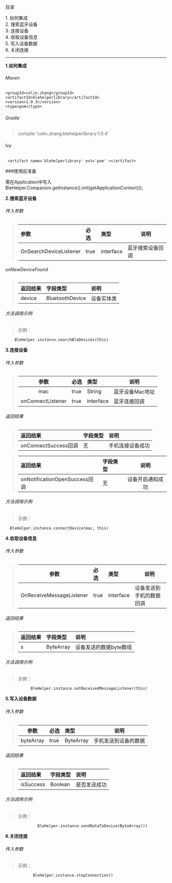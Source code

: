 目录

1\. 如何集成<br>
2\. 搜索蓝牙设备<br>
3\. 连接设备<br>
4\. 收取设备信息<br>
5\. 写入设备数据<br>
6\. 关闭连接 <br>

------

**1\.如何集成**

###### Maven
> <dependency>
    <groupId>colin.zhang</groupId>
    <artifactId>blehelperlibrary</artifactId>
    <version>1.0.3</version>
    <type>pom</type>
  </dependency>


###### Gradle

> compile 'colin.zhang:blehelperlibrary:1.0.4'

###### lvy 
> <dependency org='colin.zhang' name='blehelperlibrary' rev='1.0.3'> 
     <artifact name='blehelperlibrary' ext='pom' ></artifact>
   </dependency>

###使用前准备 

需在Application中写入         BleHelper.Companion.getInstance().init(getApplicationContext());

**2\.搜索蓝牙设备**
###### 传入参数

> | 参数                   | 必选 | 类型      | 说明             |
> | :--------------------- | :--- | :-------- | ---------------- |
> | OnSearchDeviceListener | true | interface | 蓝牙搜索设备回调 |

###### onNewDeviceFound

> | 返回结果 | 字段类型        | 说明       |
> | :------- | :-------------- | :--------- |
> | device   | BluetoothDevice | 设备实体类 |

###### 方法调用示例

> 示例：<br>

```
    BleHelper.instance.searchBleDevices(this)
```

**3\.连接设备**

###### 传入参数

> |       参数        | 必选 | 类型      | 说明            |
> | :---------------: | :--- | :-------- | --------------- |
> |        mac        | true | String    | 蓝牙设备Mac地址 |
> | onConnectListener | true | interface | 蓝牙连接回调    |
###### 返回结果

> | 返回结果             | 字段类型 | 说明             |
> | :------------------- | :------- | :--------------- |
> | onConnectSuccess回调 | 无       | 手机连接设备成功 |

> | 返回结果                      | 字段类型 |       说明       |
> | :---------------------------- | :------- | :--------------: |
> | onNotificationOpenSuccess回调 | 无       | 设备开启通知成功 |
###### 方法调用示例

> 示例：<br>

```
  BleHelper.instance.connectDevice(mac, this)
```

**4\.收取设备信息**

###### 传入参数

> |           参数           | 必选 | 类型      | 说明                     |
> | :----------------------: | :--- | :-------- | ------------------------ |
> | OnReceiveMessageListener | true | interface | 设备发送到手机的数据回调 |
###### 返回结果

> | 返回结果 | 字段类型  | 说明                   |
> | :------- | :-------- | :--------------------- |
> | s        | ByteArray | 设备发送的数据byte数组 |

###### 方法调用示例

> 示例：<br>

```
           BleHelper.instance.setReceivedMessageListener(this)
```

**5\.写入设备数据**

###### 传入参数

> |           参数           | 必选 | 类型      | 说明                     |
> | :----------------------: | :--- | :-------- | ------------------------ |
> | byteArray | true | ByteArray | 手机发送到设备的数据 |
###### 返回结果

> | 返回结果 | 字段类型  | 说明                   |
> | :------- | :-------- | :--------------------- |
> | isSuccess        | Boolean | 是否发送成功 |

###### 方法调用示例

> 示例：<br>

```
              BleHelper.instance.sendDataToDevice(ByteArray())
```

**6\.关闭连接**

###### 传入参数



> 示例：<br>

```
            BleHelper.instance.stopConnection()
```
